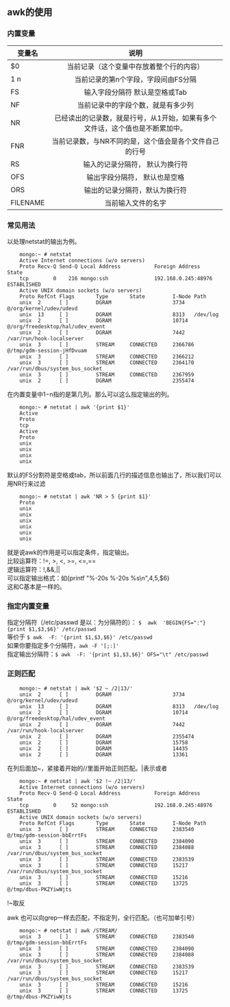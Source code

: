 ## awk的使用

### 内置变量

变量名         | 说明          | 
------------- |:-------------:|
$0            | 当前记录（这个变量中存放着整个行的内容）  |
$1~$n	|当前记录的第n个字段，字段间由FS分隔  |
FS	|输入字段分隔符 默认是空格或Tab|
NF	|当前记录中的字段个数，就是有多少列|
NR	|已经读出的记录数，就是行号，从1开始，如果有多个文件话，这个值也是不断累加中。|
FNR	|当前记录数，与NR不同的是，这个值会是各个文件自己的行号|
RS	|输入的记录分隔符， 默认为换行符|
OFS	|输出字段分隔符， 默认也是空格|
ORS	|输出的记录分隔符，默认为换行符|
FILENAME	|当前输入文件的名字|

### 常见用法
以处理netstat的输出为例。  

        mongo:~ # netstat
        Active Internet connections (w/o servers)
        Proto Recv-Q Send-Q Local Address           Foreign Address         State      
        tcp        0    216 mongo:ssh               192.168.0.245:48976     ESTABLISHED 
        Active UNIX domain sockets (w/o servers)
        Proto RefCnt Flags       Type       State         I-Node Path
        unix  2      [ ]         DGRAM                    3734   @/org/kernel/udev/udevd
        unix  13     [ ]         DGRAM                    8313   /dev/log
        unix  2      [ ]         DGRAM                    10714  @/org/freedesktop/hal/udev_event
        unix  2      [ ]         DGRAM                    7442   /var/run/hook-localserver
        unix  3      [ ]         STREAM     CONNECTED     2366786 @/tmp/gdm-session-jHfDvuam
        unix  3      [ ]         STREAM     CONNECTED     2366212 
        unix  3      [ ]         STREAM     CONNECTED     2364170 /var/run/dbus/system_bus_socket
        unix  3      [ ]         STREAM     CONNECTED     2367959 
        unix  2      [ ]         DGRAM                    2355474 

在内置变量中$1-$n指的是第几列。那么可以这么指定输出的列。

        mongo:~ # netstat | awk '{print $1}'
        Active
        Proto
        tcp
        Active
        Proto
        unix
        unix
        unix
        unix
默认的FS分割符是空格或tab，所以前面几行的描述信息也输出了，所以我们可以用NR行来过滤

        mongo:~ # netstat | awk 'NR > 5 {print $1}'
        Proto
        unix
        unix
        unix
        unix
        unix
        unix

就是说awk的作用是可以指定条件，指定输出。  
比较运算符：!=, >, <, >=, <=,==  
逻辑运算符：!,&&,||  
可以指定输出格式：如{printf "%-20s %-20s %s\n",$4,$5,$6}  
这和C基本是一样的。  

### 指定内置变量
指定分隔符（/etc/passwd 是以：为分隔符的）：
        ```$  awk  'BEGIN{FS=":"} {print $1,$3,$6}' /etc/passwd```   
等价于  ```$ awk  -F: '{print $1,$3,$6}' /etc/passwd```   
如果你要指定多个分隔符，```awk -F '[;:]'```   
指定输出分隔符：```$ awk  -F: '{print $1,$3,$6}' OFS="\t" /etc/passwd```


### 正则匹配

        mongo:~ # netstat | awk '$2 ~ /2|13/'
        unix  2      [ ]         DGRAM                    3734   @/org/kernel/udev/udevd
        unix  13     [ ]         DGRAM                    8313   /dev/log
        unix  2      [ ]         DGRAM                    10714  @/org/freedesktop/hal/udev_event
        unix  2      [ ]         DGRAM                    7442   /var/run/hook-localserver
        unix  2      [ ]         DGRAM                    2355474 
        unix  2      [ ]         DGRAM                    15758  
        unix  2      [ ]         DGRAM                    14435  
        unix  2      [ ]         DGRAM                    13361  
在列后面加~，紧接着开始的//里面开始正则匹配。|表示或者

        mongo:~ # netstat | awk '$2 !~ /2|13/'
        Active Internet connections (w/o servers)
        Proto Recv-Q Send-Q Local Address           Foreign Address         State      
        tcp        0     52 mongo:ssh               192.168.0.245:48976     ESTABLISHED 
        Active UNIX domain sockets (w/o servers)
        Proto RefCnt Flags       Type       State         I-Node Path
        unix  3      [ ]         STREAM     CONNECTED     2383540 @/tmp/gdm-session-bbErrtFs
        unix  3      [ ]         STREAM     CONNECTED     2384090 
        unix  3      [ ]         STREAM     CONNECTED     2384088 /var/run/dbus/system_bus_socket
        unix  3      [ ]         STREAM     CONNECTED     2383539 
        unix  3      [ ]         STREAM     CONNECTED     15217  /var/run/dbus/system_bus_socket
        unix  3      [ ]         STREAM     CONNECTED     15216  
        unix  3      [ ]         STREAM     CONNECTED     13725  @/tmp/dbus-PKZYiwWjts
!~取反

awk 也可以向grep一样去匹配，不指定列，全行匹配。（也可加单引号）

        mongo:~ # netstat | awk /STREAM/
        unix  3      [ ]         STREAM     CONNECTED     2383540 @/tmp/gdm-session-bbErrtFs
        unix  3      [ ]         STREAM     CONNECTED     2384090 
        unix  3      [ ]         STREAM     CONNECTED     2384088 /var/run/dbus/system_bus_socket
        unix  3      [ ]         STREAM     CONNECTED     2383539 
        unix  3      [ ]         STREAM     CONNECTED     15217  /var/run/dbus/system_bus_socket
        unix  3      [ ]         STREAM     CONNECTED     15216  
        unix  3      [ ]         STREAM     CONNECTED     13725  @/tmp/dbus-PKZYiwWjts

